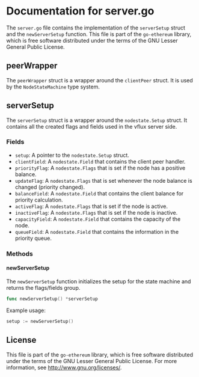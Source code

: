 # Documentation for server.go

The `server.go` file contains the implementation of the `serverSetup` struct and the `newServerSetup` function. This file is part of the `go-ethereum` library, which is free software distributed under the terms of the GNU Lesser General Public License.

## peerWrapper

The `peerWrapper` struct is a wrapper around the `clientPeer` struct. It is used by the `NodeStateMachine` type system.

## serverSetup

The `serverSetup` struct is a wrapper around the `nodestate.Setup` struct. It contains all the created flags and fields used in the vflux server side.

### Fields

- `setup`: A pointer to the `nodestate.Setup` struct.
- `clientField`: A `nodestate.Field` that contains the client peer handler.
- `priorityFlag`: A `nodestate.Flags` that is set if the node has a positive balance.
- `updateFlag`: A `nodestate.Flags` that is set whenever the node balance is changed (priority changed).
- `balanceField`: A `nodestate.Field` that contains the client balance for priority calculation.
- `activeFlag`: A `nodestate.Flags` that is set if the node is active.
- `inactiveFlag`: A `nodestate.Flags` that is set if the node is inactive.
- `capacityField`: A `nodestate.Field` that contains the capacity of the node.
- `queueField`: A `nodestate.Field` that contains the information in the priority queue.

### Methods

#### newServerSetup

The `newServerSetup` function initializes the setup for the state machine and returns the flags/fields group.

```go
func newServerSetup() *serverSetup
```

Example usage:

```go
setup := newServerSetup()
```

## License

This file is part of the `go-ethereum` library, which is free software distributed under the terms of the GNU Lesser General Public License. For more information, see <http://www.gnu.org/licenses/>.